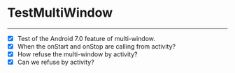 # TestMultiWindow
- - -
- [x] Test of the Android 7.0 feature of multi-window.
- [x] When the onStart and onStop are calling from activity?
- [x] How refuse the multi-window by activity?
- [x] Can we refuse by activity?
